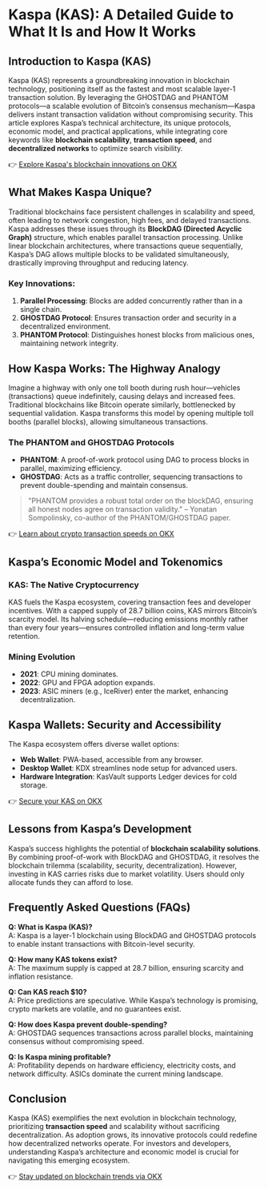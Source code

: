 # Kaspa (KAS): A Detailed Guide to What It Is and How It Works

## Introduction to Kaspa (KAS)

Kaspa (KAS) represents a groundbreaking innovation in blockchain technology, positioning itself as the fastest and most scalable layer-1 transaction solution. By leveraging the GHOSTDAG and PHANTOM protocols—a scalable evolution of Bitcoin’s consensus mechanism—Kaspa delivers instant transaction validation without compromising security. This article explores Kaspa’s technical architecture, its unique protocols, economic model, and practical applications, while integrating core keywords like **blockchain scalability**, **transaction speed**, and **decentralized networks** to optimize search visibility.

👉 [Explore Kaspa's blockchain innovations on OKX](https://bit.ly/okx-bonus)

## What Makes Kaspa Unique?

Traditional blockchains face persistent challenges in scalability and speed, often leading to network congestion, high fees, and delayed transactions. Kaspa addresses these issues through its **BlockDAG (Directed Acyclic Graph)** structure, which enables parallel transaction processing. Unlike linear blockchain architectures, where transactions queue sequentially, Kaspa’s DAG allows multiple blocks to be validated simultaneously, drastically improving throughput and reducing latency.

### Key Innovations:
1. **Parallel Processing**: Blocks are added concurrently rather than in a single chain.
2. **GHOSTDAG Protocol**: Ensures transaction order and security in a decentralized environment.
3. **PHANTOM Protocol**: Distinguishes honest blocks from malicious ones, maintaining network integrity.

## How Kaspa Works: The Highway Analogy

Imagine a highway with only one toll booth during rush hour—vehicles (transactions) queue indefinitely, causing delays and increased fees. Traditional blockchains like Bitcoin operate similarly, bottlenecked by sequential validation. Kaspa transforms this model by opening multiple toll booths (parallel blocks), allowing simultaneous transactions.

### The PHANTOM and GHOSTDAG Protocols
- **PHANTOM**: A proof-of-work protocol using DAG to process blocks in parallel, maximizing efficiency.
- **GHOSTDAG**: Acts as a traffic controller, sequencing transactions to prevent double-spending and maintain consensus.

> "PHANTOM provides a robust total order on the blockDAG, ensuring all honest nodes agree on transaction validity." – Yonatan Sompolinsky, co-author of the PHANTOM/GHOSTDAG paper.

👉 [Learn about crypto transaction speeds on OKX](https://bit.ly/okx-bonus)

## Kaspa’s Economic Model and Tokenomics

### KAS: The Native Cryptocurrency
KAS fuels the Kaspa ecosystem, covering transaction fees and developer incentives. With a capped supply of 28.7 billion coins, KAS mirrors Bitcoin’s scarcity model. Its halving schedule—reducing emissions monthly rather than every four years—ensures controlled inflation and long-term value retention.

### Mining Evolution
- **2021**: CPU mining dominates.
- **2022**: GPU and FPGA adoption expands.
- **2023**: ASIC miners (e.g., IceRiver) enter the market, enhancing decentralization.

## Kaspa Wallets: Security and Accessibility

The Kaspa ecosystem offers diverse wallet options:
- **Web Wallet**: PWA-based, accessible from any browser.
- **Desktop Wallet**: KDX streamlines node setup for advanced users.
- **Hardware Integration**: KasVault supports Ledger devices for cold storage.

👉 [Secure your KAS on OKX](https://bit.ly/okx-bonus)

## Lessons from Kaspa’s Development

Kaspa’s success highlights the potential of **blockchain scalability solutions**. By combining proof-of-work with BlockDAG and GHOSTDAG, it resolves the blockchain trilemma (scalability, security, decentralization). However, investing in KAS carries risks due to market volatility. Users should only allocate funds they can afford to lose.

## Frequently Asked Questions (FAQs)

**Q: What is Kaspa (KAS)?**  
A: Kaspa is a layer-1 blockchain using BlockDAG and GHOSTDAG protocols to enable instant transactions with Bitcoin-level security.

**Q: How many KAS tokens exist?**  
A: The maximum supply is capped at 28.7 billion, ensuring scarcity and inflation resistance.

**Q: Can KAS reach $10?**  
A: Price predictions are speculative. While Kaspa’s technology is promising, crypto markets are volatile, and no guarantees exist.

**Q: How does Kaspa prevent double-spending?**  
A: GHOSTDAG sequences transactions across parallel blocks, maintaining consensus without compromising speed.

**Q: Is Kaspa mining profitable?**  
A: Profitability depends on hardware efficiency, electricity costs, and network difficulty. ASICs dominate the current mining landscape.

## Conclusion

Kaspa (KAS) exemplifies the next evolution in blockchain technology, prioritizing **transaction speed** and scalability without sacrificing decentralization. As adoption grows, its innovative protocols could redefine how decentralized networks operate. For investors and developers, understanding Kaspa’s architecture and economic model is crucial for navigating this emerging ecosystem.

👉 [Stay updated on blockchain trends via OKX](https://bit.ly/okx-bonus)